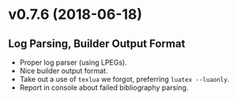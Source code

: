 # v0.7.6 (2018-06-18)

## Log Parsing, Builder Output Format

- Proper log parser (using LPEGs).
- Nice builder output format.
- Take out a use of `texlua` we forgot, preferring `luatex --luaonly`.
- Report in console about failed bibliography parsing.
